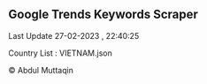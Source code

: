 

## Google Trends Keywords Scraper 
 
Last Update 27-02-2023 , 22:40:25

Country List :
VIETNAM.json



© Abdul Muttaqin 
